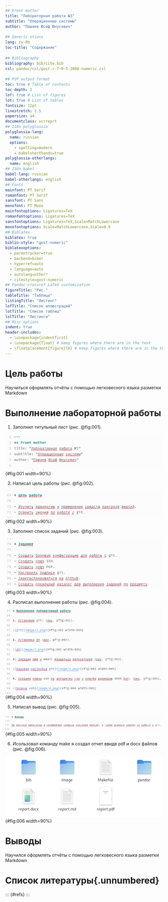 ```yaml
---
## Front matter
title: "Лабораторная работа №3"
subtitle: "Операционные системы"
author: "Пашаев Юсиф Юнусович"

## Generic otions
lang: ru-RU
toc-title: "Содержание"

## Bibliography
bibliography: bib/cite.bib
csl: pandoc/csl/gost-r-7-0-5-2008-numeric.csl

## Pdf output format
toc: true # Table of contents
toc-depth: 2
lof: true # List of figures
lot: true # List of tables
fontsize: 12pt
linestretch: 1.5
papersize: a4
documentclass: scrreprt
## I18n polyglossia
polyglossia-lang:
  name: russian
  options:
	- spelling=modern
	- babelshorthands=true
polyglossia-otherlangs:
  name: english
## I18n babel
babel-lang: russian
babel-otherlangs: english
## Fonts
mainfont: PT Serif
romanfont: PT Serif
sansfont: PT Sans
monofont: PT Mono
mainfontoptions: Ligatures=TeX
romanfontoptions: Ligatures=TeX
sansfontoptions: Ligatures=TeX,Scale=MatchLowercase
monofontoptions: Scale=MatchLowercase,Scale=0.9
## Biblatex
biblatex: true
biblio-style: "gost-numeric"
biblatexoptions:
  - parentracker=true
  - backend=biber
  - hyperref=auto
  - language=auto
  - autolang=other*
  - citestyle=gost-numeric
## Pandoc-crossref LaTeX customization
figureTitle: "Рис."
tableTitle: "Таблица"
listingTitle: "Листинг"
lofTitle: "Список иллюстраций"
lotTitle: "Список таблиц"
lolTitle: "Листинги"
## Misc options
indent: true
header-includes:
  - \usepackage{indentfirst}
  - \usepackage{float} # keep figures where there are in the text
  - \floatplacement{figure}{H} # keep figures where there are in the text
---
```


# Цель работы

Научиться оформлять отчёты с помощью легковесного языка разметки Markdown



# Выполнение лабораторной работы

1. Заполнил титульный лист (рис. @fig:001).

![титульный лист](image/1.png){#fig:001 width=90%}

2. Написал цель работы (рис. @fig:002).

![цель работы](image/2.png){#fig:002 width=90%}

3. Заполнил список заданий (рис. @fig:003).

![задания](image/3.png){#fig:003 width=90%}

4. Расписал выполнение работы (рис. @fig:004).

![выполнение](image/4.png){#fig:004 width=90%}

5. Написал вывод (рис. @fig:005).

![вывод](image/5.png){#fig:005 width=90%}

6. Исользовал команду make я создал отчет ввиде pdf и docx
 файлов (рис. @fig:006).

![команда make](image/6.png){#fig:006 width=90%}
 
# Выводы

Научился оформлять отчёты с помощью легковесного языка разметки Markdown

# Список литературы{.unnumbered}

::: {#refs}
:::
